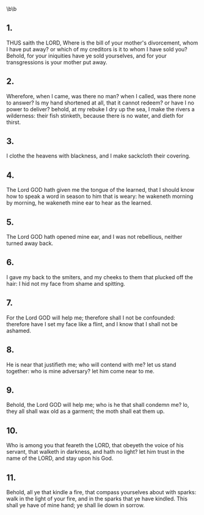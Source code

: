 \b\b
## 1.
THUS saith the LORD, Where is the bill of your mother's divorcement, whom I have put away?  or which of my creditors is it to whom I have sold you?  Behold, for your iniquities have ye sold yourselves, and for your transgressions is your mother put away.
## 2.
Wherefore, when I came, was there no man?  when I called, was there none to answer?  Is my hand shortened at all, that it cannot redeem?  or have I no power to deliver?  behold, at my rebuke I dry up the sea, I make the rivers a wilderness: their fish stinketh, because there is no water, and dieth for thirst.
## 3.
I clothe the heavens with blackness, and I make sackcloth their covering.
## 4.
The Lord GOD hath given me the tongue of the learned, that I should know how to speak a word in season to him that is weary: he wakeneth morning by morning, he wakeneth mine ear to hear as the learned.
## 5.
The Lord GOD hath opened mine ear, and I was not rebellious, neither turned away back.
## 6.
I gave my back to the smiters, and my cheeks to them that plucked off the hair: I hid not my face from shame and spitting.
## 7.
For the Lord GOD will help me; therefore shall I not be confounded: therefore have I set my face like a flint, and I know that I shall not be ashamed.
## 8.
He is near that justifieth me; who will contend with me?  let us stand together: who is mine adversary?  let him come near to me.
## 9.
Behold, the Lord GOD will help me; who is he that shall condemn me?  lo, they all shall wax old as a garment; the moth shall eat them up.
## 10.
Who is among you that feareth the LORD, that obeyeth the voice of his servant, that walketh in darkness, and hath no light?  let him trust in the name of the LORD, and stay upon his God.
## 11.
Behold, all ye that kindle a fire, that compass yourselves about with sparks: walk in the light of your fire, and in the sparks that ye have kindled.  This shall ye have of mine hand; ye shall lie down in sorrow.
